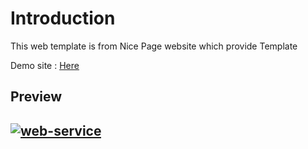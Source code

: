 <h1>Introduction</h1>

This web template is from Nice Page website which provide Template


Demo site : <a href="https://hardcore-brattain-4cf95d.netlify.app/#home">Here</a>

<h2> Preview <h2>

<a href="https://ibb.co/0sjf3Nd"><img alt="web-service" src="https://i.ibb.co/RjpCWnV/web-service.png"/></a>
